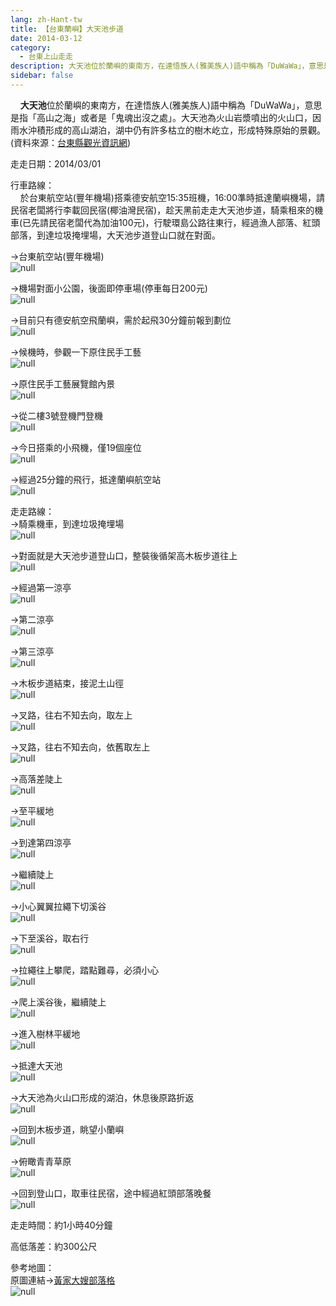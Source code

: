 ```yaml
---
lang: zh-Hant-tw
title: 【台東蘭嶼】大天池步道
date: 2014-03-12
category: 
  - 台東上山走走
description: 大天池位於蘭嶼的東南方，在達悟族人(雅美族人)語中稱為「DuWaWa」，意思是指「高山之海」或者是「鬼魂出沒之處」。大天池為火山岩漿噴出的火山口，因雨水沖積形成的高山湖泊，湖中仍有許多枯立的樹木屹立，形成特殊原始的景觀。(資料來源：[台東縣觀光資訊網](http://tour.taitung.gov.tw/zh-tw/Travel/ScenicSpot/405/%E5%A4%A7%E5%A4%A9%E6%B1%A0))
sidebar: false
---
```


    **大天池**位於蘭嶼的東南方，在達悟族人(雅美族人)語中稱為「DuWaWa」，意思是指「高山之海」或者是「鬼魂出沒之處」。大天池為火山岩漿噴出的火山口，因雨水沖積形成的高山湖泊，湖中仍有許多枯立的樹木屹立，形成特殊原始的景觀。(資料來源：[台東縣觀光資訊網](http://tour.taitung.gov.tw/zh-tw/Travel/ScenicSpot/405/%E5%A4%A7%E5%A4%A9%E6%B1%A0))

走走日期：2014/03/01

行車路線：  
    於台東航空站(豐年機場)搭乘德安航空15:35班機，16:00準時抵達蘭嶼機場，請民宿老闆將行李載回民宿(椰油灣民宿)，趁天黑前走走大天池步道，騎乘租來的機車(已先請民宿老闆代為加油100元)，行駛環島公路往東行，經過漁人部落、紅頭部落，到達垃圾掩埋場，大天池步道登山口就在對面。

→台東航空站(豐年機場)  
![null](image/1021718806_l.jpg)

→機場對面小公園，後面即停車場(停車每日200元)  
![null](image/1021718815_l.jpg)

→目前只有德安航空飛蘭嶼，需於起飛30分鐘前報到劃位  
![null](image/1021718823_l.jpg)

→候機時，參觀一下原住民手工藝  
![null](image/1021718831_l.jpg)

→原住民手工藝展覽館內景  
![null](image/1021718836_l.jpg)

→從二樓3號登機門登機  
![null](image/1021718841_l.jpg)

→今日搭乘的小飛機，僅19個座位  
![null](image/1021718844_l.jpg)

→經過25分鐘的飛行，抵達蘭嶼航空站  
![null](image/1021718853_l.jpg)

走走路線：  
→騎乘機車，到達垃圾掩埋場  
![null](image/1021718855_l.jpg)

→對面就是大天池步道登山口，整裝後循架高木板步道往上  
![null](image/1021718862_l.jpg)

→經過第一涼亭  
![null](image/1021718867_l.jpg)

→第二涼亭  
![null](image/1021718881_l.jpg)

→第三涼亭  
![null](image/1021718886_l.jpg)

→木板步道結束，接泥土山徑  
![null](image/1021718895_l.jpg)

→叉路，往右不知去向，取左上  
![null](image/1021718898_l.jpg)

→叉路，往右不知去向，依舊取左上  
![null](image/1021718904_l.jpg)

→高落差陡上  
![null](image/1021718909_l.jpg)

→至平緩地  
![null](image/1021718914_l.jpg)

→到達第四涼亭  
![null](image/1021718923_l.jpg)

→繼續陡上  
![null](image/1021718930_l.jpg)

→小心翼翼拉繩下切溪谷  
![null](image/1021718932_l.jpg)

→下至溪谷，取右行  
![null](image/1021718935_l.jpg)

→拉繩往上攀爬，踏點難尋，必須小心  
![null](image/1021718943_l.jpg)

→爬上溪谷後，繼續陡上  
![null](image/1021718947_l.jpg)

→進入樹林平緩地  
![null](image/1021718951_l.jpg)

→抵達大天池  
![null](image/1021718957_l.jpg)

→大天池為火山口形成的湖泊，休息後原路折返  
![null](image/1021718962_l.jpg)

→回到木板步道，眺望小蘭嶼  
![null](image/1021718970_l.jpg)

→俯瞰青青草原  
![null](image/1021718975_l.jpg)

→回到登山口，取車往民宿，途中經過紅頭部落晚餐  
![null](image/1021718977_l.jpg)

走走時間：約1小時40分鐘

高低落差：約300公尺

參考地圖：  
原圖連結→[黃家大嫂部落格](http://blog.xuite.net/lin6151/blog/166578765)  
![null](image/1021719023_l.jpg)